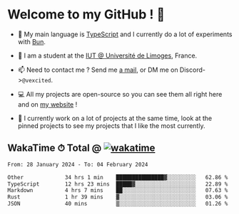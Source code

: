# Welcome to my GitHub ! 🌃

- 🔭 My main language is [TypeScript](https://www.typescriptlang.org/) and I currently do a lot of experiments with [Bun](https://bun.sh).

- 🌱 I am a student at the [IUT @ Université de Limoges](https://iut.unilim.fr), France.

- 📫 Need to contact me ? Send me <a href="mailto:mikkel@milescode.dev">a mail</a>, or DM me on Discord->`@vexcited`.

- 💻 All my projects are open-source so you can see them all right here and on <a href="https://vexcited.vercel.app">my website</a> !

- 👀 I currently work on a lot of projects at the same time, look at the pinned projects to see my projects that I like the most currently.

## WakaTime ⏱ Total @ [![wakatime](https://wakatime.com/badge/user/0839e595-e07a-435c-8d59-ed95f2a3d6dd.svg)](https://wakatime.com/@0839e595-e07a-435c-8d59-ed95f2a3d6dd)

<!--START_SECTION:waka-->

```txt
From: 28 January 2024 - To: 04 February 2024

Other             34 hrs 1 min    ███████████████▓░░░░░░░░░   62.86 %
TypeScript        12 hrs 23 mins  █████▓░░░░░░░░░░░░░░░░░░░   22.89 %
Markdown          4 hrs 7 mins    ██░░░░░░░░░░░░░░░░░░░░░░░   07.63 %
Rust              1 hr 39 mins    ▓░░░░░░░░░░░░░░░░░░░░░░░░   03.06 %
JSON              40 mins         ▒░░░░░░░░░░░░░░░░░░░░░░░░   01.26 %
```

<!--END_SECTION:waka-->
